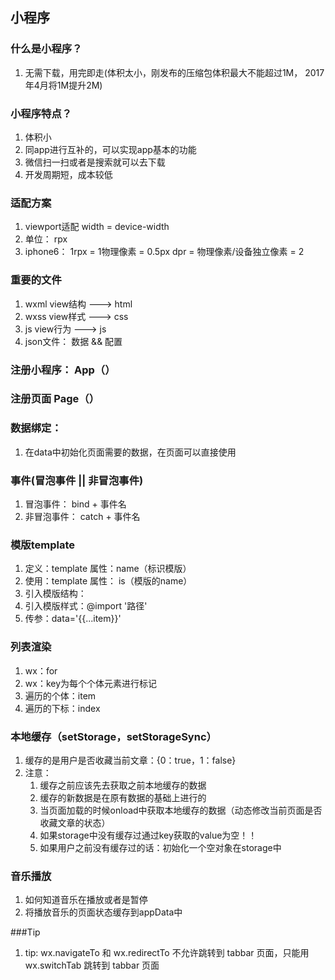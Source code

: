 ## 小程序

### 什么是小程序？

1. 无需下载，用完即走(体积太小，刚发布的压缩包体积最大不能超过1M， 2017年4月将1M提升2M)

### 小程序特点？

1. 体积小
2. 同app进行互补的，可以实现app基本的功能
3. 微信扫一扫或者是搜索就可以去下载
4. 开发周期短，成本较低

### 适配方案

1. viewport适配 width = device-width
2. 单位： rpx
3. iphone6： 1rpx = 1物理像素 = 0.5px   dpr = 物理像素/设备独立像素 = 2

### 重要的文件

1. wxml view结构 ---> html
2. wxss view样式 ---> css
3. js view行为 ---> js
4. json文件： 数据 && 配置

### 注册小程序： App（）

### 注册页面 Page（）

### 数据绑定：

1. 在data中初始化页面需要的数据，在页面可以直接使用

### 事件(冒泡事件 || 非冒泡事件)

1. 冒泡事件： bind + 事件名
2. 非冒泡事件： catch + 事件名

### 模版template
1. 定义：template 属性：name（标识模版）
2. 使用：template 属性： is（模版的name）
3. 引入模版结构：<import src='路径'>
4. 引入模版样式：@import '路径'
5. 传参：data='{{...item}}'

### 列表渲染
1. wx：for
2. wx：key为每个个体元素进行标记
3. 遍历的个体：item
4. 遍历的下标：index

### 本地缓存（setStorage，setStorageSync）

1. 缓存的是用户是否收藏当前文章：{0：true，1：false}
2. 注意：
   1. 缓存之前应该先去获取之前本地缓存的数据
   2. 缓存的新数据是在原有数据的基础上进行的
   3. 当页面加载的时候onload中获取本地缓存的数据（动态修改当前页面是否收藏文章的状态）
   4. 如果storage中没有缓存过通过key获取的value为空！！
   5. 如果用户之前没有缓存过的话：初始化一个空对象在storage中

### 音乐播放

1. 如何知道音乐在播放或者是暂停
2. 将播放音乐的页面状态缓存到appData中

###Tip
1. tip: wx.navigateTo 和 wx.redirectTo 不允许跳转到 tabbar 页面，只能用 wx.switchTab 跳转到 tabbar 页面